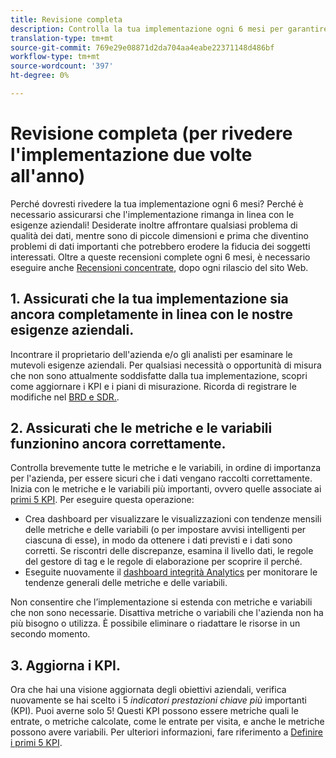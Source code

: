```yaml
---
title: Revisione completa
description: Controlla la tua implementazione ogni 6 mesi per garantire l'allineamento continuo con le esigenze aziendali e i KPI.
translation-type: tm+mt
source-git-commit: 769e29e08871d2da704aa4eabe22371148d486bf
workflow-type: tm+mt
source-wordcount: '397'
ht-degree: 0%

---
```



# Revisione completa (per rivedere l&#39;implementazione due volte all&#39;anno)

Perché dovresti rivedere la tua implementazione ogni 6 mesi? Perché è necessario assicurarsi che l&#39;implementazione rimanga in linea con le esigenze aziendali! Desiderate inoltre affrontare qualsiasi problema di qualità dei dati, mentre sono di piccole dimensioni e prima che diventino problemi di dati importanti che potrebbero erodere la fiducia dei soggetti interessati. Oltre a queste recensioni complete ogni 6 mesi, è necessario eseguire anche [Recensioni concentrate](/help/implement/review/focused-review.md), dopo ogni rilascio del sito Web.

## 1. Assicurati che la tua implementazione sia ancora completamente in linea con le nostre esigenze aziendali.

Incontrare il proprietario dell&#39;azienda e/o gli analisti per esaminare le mutevoli esigenze aziendali. Per qualsiasi necessità o opportunità di misura che non sono attualmente soddisfatte dalla tua implementazione, scopri come aggiornare i KPI e i piani di misurazione. Ricorda di registrare le modifiche nel [BRD e SDR.](https://experienceleague.adobe.com/docs/analytics-learn/tutorials/implementation/implementation-basics/creating-a-business-requirements-document.html?lang=en#implementation).

## 2. Assicurati che le metriche e le variabili funzionino ancora correttamente.

Controlla brevemente tutte le metriche e le variabili, in ordine di importanza per l&#39;azienda, per essere sicuri che i dati vengano raccolti correttamente. Inizia con le metriche e le variabili più importanti, ovvero quelle associate ai [primi 5 KPI](https://experienceleague.adobe.com/docs/analytics/implementation/review/define-kpis.html?lang=en#review). Per eseguire questa operazione:

* Crea dashboard per visualizzare le visualizzazioni con tendenze mensili delle metriche e delle variabili (o per impostare avvisi intelligenti per ciascuna di esse), in modo da ottenere i dati previsti e i dati sono corretti. Se riscontri delle discrepanze, esamina il livello dati, le regole del gestore di tag e le regole di elaborazione per scoprire il perché.
* Eseguite nuovamente il [dashboard integrità Analytics](https://assets.adobe.com/public/9549dbe7-765a-4899-77b8-85cbba1a4252) per monitorare le tendenze generali delle metriche e delle variabili.

Non consentire che l’implementazione si estenda con metriche e variabili che non sono necessarie. Disattiva metriche o variabili che l&#39;azienda non ha più bisogno o utilizza. È possibile eliminare o riadattare le risorse in un secondo momento.

## 3. Aggiorna i KPI.

Ora che hai una visione aggiornata degli obiettivi aziendali, verifica nuovamente se hai scelto i 5 *indicatori prestazioni chiave più* importanti (KPI). Puoi averne solo 5! Questi KPI possono essere metriche quali le entrate, o metriche calcolate, come le entrate per visita, e anche le metriche possono avere variabili. Per ulteriori informazioni, fare riferimento a [Definire i primi 5 KPI](/help/implement/review/define-kpis.md).
